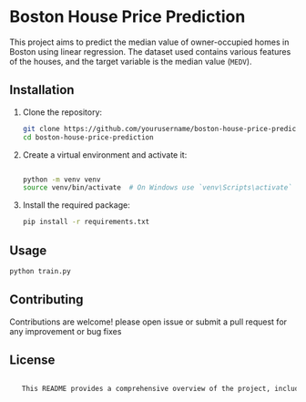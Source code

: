 # Boston House Price Prediction

This project aims to predict the median value of owner-occupied homes in Boston using linear regression. The dataset used contains various features of the houses, and the target variable is the median value (`MEDV`).

## Installation

1. Clone the repository:

   ```bash
   git clone https://github.com/yourusername/boston-house-price-prediction.git
   cd boston-house-price-prediction
   ```

2. Create a virtual environment and activate it:

    ```bash

    python -m venv venv
    source venv/bin/activate  # On Windows use `venv\Scripts\activate`
    ```

3. Install the required package:

    ```bash
    pip install -r requirements.txt
    ```

## Usage

```bash
python train.py
```

## Contributing

 Contributions are welcome! please open issue or submit a pull request for any improvement or bug fixes

## License

```bash

   This README provides a comprehensive overview of the project, including installation instructions, usage, project structure, data description, model training, evaluation, and prediction steps. Adjust the content as needed to fit your specific project details.
   ```
